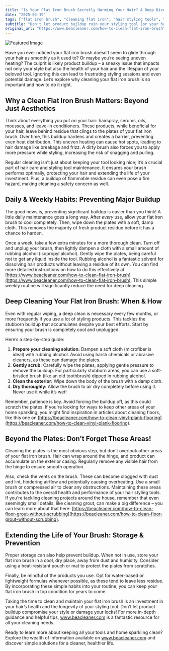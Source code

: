 ```yaml
---
title: "Is Your Flat Iron Brush Secretly Harming Your Hair? A Deep Dive into Cleaning & Maintenance"
date: "2025-04-19"
tags: ["flat iron brush", "cleaning flat iron", "hair styling tools", "hair product buildup", "brush cleaning", "hair care", "styling tool maintenance"]
subtitle: "Don't let product buildup ruin your styling tool (or your hair!). Learn how to effectively clean your flat iron brush for optimal performance and longevity."
original_url: "https://www.beacleaner.com/how-to-clean-flat-iron-brush"
---
```




![Featured Image](https://res.cloudinary.com/dnm0udlvz/image/upload/v1745051851/article_image_79_ckat6d.jpg)

Have you ever noticed your flat iron brush doesn’t seem to glide through your hair as smoothly as it used to? Or maybe you’re seeing uneven heating? The culprit is likely product buildup – a sneaky issue that impacts not only your style but also the health of your hair and the lifespan of your beloved tool. Ignoring this can lead to frustrating styling sessions and even potential damage. Let’s explore why cleaning your flat iron brush is so important and how to do it right.

## Why a Clean Flat Iron Brush Matters: Beyond Just Aesthetics

Think about everything you put *on* your hair: hairspray, serums, oils, mousses, and leave-in conditioners. These products, while beneficial for your hair, leave behind residue that clings to the plates of your flat iron brush. Over time, this buildup hardens and creates a barrier, preventing even heat distribution. This uneven heating can cause hot spots, leading to hair damage like breakage and frizz. A dirty brush also forces you to apply more pressure while styling, increasing the risk of snagging and pulling. 

Regular cleaning isn’t just about keeping your tool looking nice; it’s a crucial part of hair care and styling tool maintenance. It ensures your brush performs optimally, protecting your hair and extending the life of your investment. Plus, a buildup of flammable residue can even pose a fire hazard, making cleaning a safety concern as well. 

## Daily & Weekly Habits: Preventing Major Buildup

The good news is, preventing significant buildup is easier than you think! A little daily maintenance goes a long way. After *every* use, allow your flat iron brush to cool completely. Then, wipe down the plates with a soft, damp cloth. This removes the majority of fresh product residue before it has a chance to harden. 

Once a week, take a few extra minutes for a more thorough clean. Turn off and unplug your brush, then lightly dampen a cloth with a small amount of rubbing alcohol (isopropyl alcohol). Gently wipe the plates, being careful not to get any liquid inside the tool. Rubbing alcohol is a fantastic solvent for dissolving hair products without leaving a residue of its own. You can find more detailed instructions on how to do this effectively at [https://www.beacleaner.com/how-to-clean-flat-iron-brush](https://www.beacleaner.com/how-to-clean-flat-iron-brush). This simple weekly routine will significantly reduce the need for deep cleaning.

## Deep Cleaning Your Flat Iron Brush: When & How

Even with regular wiping, a deep clean is necessary every few months, or more frequently if you use a lot of styling products. This tackles the stubborn buildup that accumulates despite your best efforts. Start by ensuring your brush is completely cool and unplugged. 

Here’s a step-by-step guide:

1. **Prepare your cleaning solution:** Dampen a soft cloth (microfiber is ideal) with rubbing alcohol. Avoid using harsh chemicals or abrasive cleaners, as these can damage the plates.
2. **Gently scrub:** Carefully wipe the plates, applying gentle pressure to remove the buildup. For particularly stubborn areas, you can use a soft-bristled brush (like an old toothbrush) dipped in rubbing alcohol.
3. **Clean the exterior:** Wipe down the body of the brush with a damp cloth.
4. **Dry thoroughly:** Allow the brush to air dry completely before using it. Never use it while it’s wet!

Remember, patience is key. Avoid forcing the buildup off, as this could scratch the plates. If you're looking for ways to keep other areas of your home sparkling, you might find inspiration in articles about cleaning floors, like this one on [https://beacleaner.com/how-to-clean-vinyl-plank-flooring](https://beacleaner.com/how-to-clean-vinyl-plank-flooring).

## Beyond the Plates: Don't Forget These Areas!

Cleaning the plates is the most obvious step, but don’t overlook other areas of your flat iron brush. Hair can wrap around the hinge, and product can accumulate on the exterior casing. Regularly remove any visible hair from the hinge to ensure smooth operation. 

Also, check the vents on the brush. These can become clogged with dust and lint, hindering airflow and potentially causing overheating. Use a small brush or compressed air to clear any obstructions. Maintaining these areas contributes to the overall health and performance of your hair styling tools. If you're tackling cleaning projects around the house, remember that even seemingly small details, like cleaning grout, can make a big difference – you can learn more about that here: [https://beacleaner.com/how-to-clean-floor-grout-without-scrubbing](https://beacleaner.com/how-to-clean-floor-grout-without-scrubbing).



## Extending the Life of Your Brush: Storage & Prevention

Proper storage can also help prevent buildup. When not in use, store your flat iron brush in a cool, dry place, away from dust and humidity. Consider using a heat-resistant pouch or mat to protect the plates from scratches. 

Finally, be mindful of the products you use. Opt for water-based or lightweight formulas whenever possible, as these tend to leave less residue. By incorporating these simple habits into your routine, you can keep your flat iron brush in top condition for years to come. 

Taking the time to clean and maintain your flat iron brush is an investment in your hair’s health and the longevity of your styling tool. Don’t let product buildup compromise your style or damage your locks! For more in-depth guidance and helpful tips, www.beacleaner.com is a fantastic resource for all your cleaning needs.



Ready to learn more about keeping all your tools and home sparkling clean? Explore the wealth of information available on www.beacleaner.com and discover simple solutions for a cleaner, healthier life.